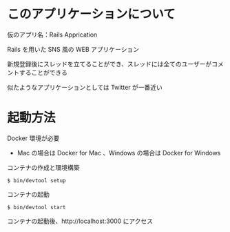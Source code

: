 # このアプリケーションについて

仮のアプリ名：Rails Apprication

Rails を用いた SNS 風の WEB アプリケーション

新規登録後にスレッドを立てることができ、スレッドには全てのユーザーがコメントすることができる

似たようなアプリケーションとしては Twitter が一番近い

# 起動方法

Docker 環境が必要

- Mac の場合は Docker for Mac 、Windows の場合は Docker for Windows

コンテナの作成と環境構築
```
$ bin/devtool setup
```
コンテナの起動
```
$ bin/devtool start
```
コンテナの起動後、http://localhost:3000 にアクセス
